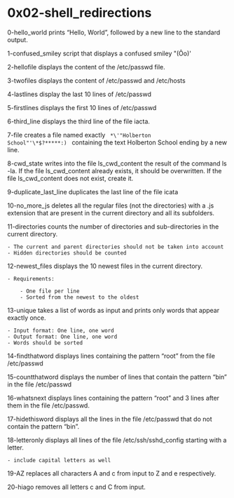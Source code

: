  # 0x02-shell_redirections
 
 0-hello_world prints “Hello, World”, followed by a new line to the standard output.

1-confused_smiley script that displays a confused smiley "(Ôo)'

2-hellofile displays the content of the /etc/passwd file.

3-twofiles displays the content of /etc/passwd and /etc/hosts

4-lastlines display the last 10 lines of /etc/passwd

5-firstlines displays the first 10 lines of /etc/passwd

6-third_line displays the third line of the file iacta.

7-file creates a file named exactly  <code> \*\\'"Holberton School"\'\\*$\?\*\*\*\*\*:) </code> containing the text Holberton School ending by a new line.

8-cwd_state writes into the file ls_cwd_content the result of the command ls -la. If the file ls_cwd_content already exists, it should be overwritten. If the file ls_cwd_content does not exist, create it.

9-duplicate_last_line duplicates the last line of the file icata

10-no_more_js deletes all the regular files (not the directories) with a .js extension that are present in the current directory and all its subfolders.

11-directories counts the number of directories and sub-directories in the current directory.

    - The current and parent directories should not be taken into account
    - Hidden directories should be counted


12-newest_files displays the 10 newest files in the current directory.

    - Requirements:

        - One file per line
        - Sorted from the newest to the oldest

13-unique takes a list of words as input and prints only words that appear exactly once.

    - Input format: One line, one word
    - Output format: One line, one word
    - Words should be sorted

14-findthatword displays lines containing the pattern “root” from the file /etc/passwd

15-countthatword displays the number of lines that contain the pattern “bin” in the file /etc/passwd

16-whatsnext displays lines containing the pattern “root” and 3 lines after them in the file /etc/passwd.

17-hidethisword displays all the lines in the file /etc/passwd that do not contain the pattern “bin”.


18-letteronly displays all lines of the file /etc/ssh/sshd_config starting with a letter.

    - include capital letters as well

19-AZ replaces all characters A and c from input to Z and e respectively.

20-hiago removes all letters c and C from input.